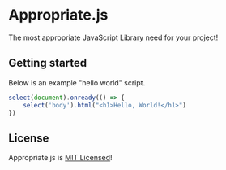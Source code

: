 # Appropriate.js

The most appropriate JavaScript Library need for your project!

## Getting started

Below is an example "hello world" script.

```javascript
select(document).onready(() => {
    select('body').html("<h1>Hello, World!</h1>")
})
```

## License

Appropriate.js is [MIT Licensed](https://raw.githubusercontent.com/AlexNottaBen/Appropriate.js/main/LICENSE)!
